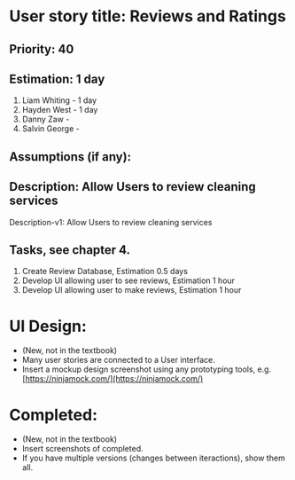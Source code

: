 # User story title: Reviews and Ratings

## Priority: 40

## Estimation: 1 day

1. Liam Whiting -  1 day
2. Hayden West - 1 day
3. Danny Zaw - 
4. Salvin George - 

## Assumptions (if any):

## Description: Allow Users to review cleaning services

Description-v1: Allow Users to review cleaning services

## Tasks, see chapter 4.

1. Create Review Database, Estimation 0.5 days
2. Develop UI allowing user to see reviews, Estimation 1 hour
3. Develop UI allowing user to make reviews, Estimation 1 hour


# UI Design:
* (New, not in the textbook) 
* Many user stories are connected to a User interface.
* Insert a mockup design screenshot using any prototyping tools, e.g. [https://ninjamock.com/](https://ninjamock.com/)

# Completed:
* (New, not in the textbook) 
* Insert screenshots of completed. 
* If you have multiple versions (changes between iteractions), show them all.

